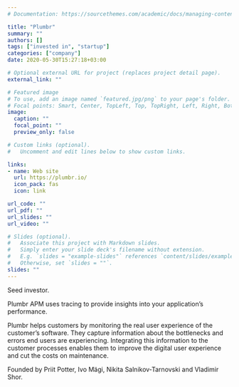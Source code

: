 ```yaml
---
# Documentation: https://sourcethemes.com/academic/docs/managing-content/

title: "Plumbr"
summary: ""
authors: []
tags: ["invested in", "startup"]
categories: ["company"]
date: 2020-05-30T15:27:18+03:00

# Optional external URL for project (replaces project detail page).
external_link: ""

# Featured image
# To use, add an image named `featured.jpg/png` to your page's folder.
# Focal points: Smart, Center, TopLeft, Top, TopRight, Left, Right, BottomLeft, Bottom, BottomRight.
image:
  caption: ""
  focal_point: ""
  preview_only: false

# Custom links (optional).
#   Uncomment and edit lines below to show custom links.

links:
- name: Web site
  url: https://plumbr.io/
  icon_pack: fas
  icon: link

url_code: ""
url_pdf: ""
url_slides: ""
url_video: ""

# Slides (optional).
#   Associate this project with Markdown slides.
#   Simply enter your slide deck's filename without extension.
#   E.g. `slides = "example-slides"` references `content/slides/example-slides.md`.
#   Otherwise, set `slides = ""`.
slides: ""
---
```

Seed investor.

Plumbr APM uses tracing to provide insights into your application’s performance.

Plumbr helps customers by monitoring the real user experience of the customer’s software. They capture information about the bottlenecks and errors end users are experiencing. Integrating this information to the customer processes enables them to improve the digital user experience and cut the costs on maintenance.

Founded by Priit Potter, Ivo Mägi, Nikita Salnikov-Tarnovski and Vladimir Shor.